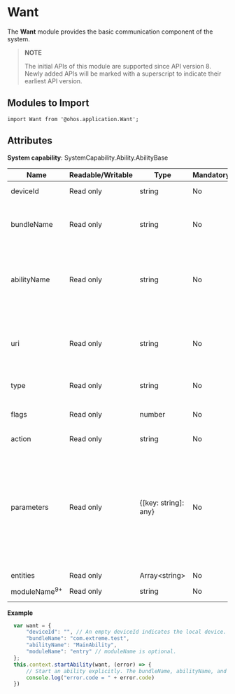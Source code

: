 # Want

The **Want** module provides the basic communication component of the system.

> **NOTE**
> 
> The initial APIs of this module are supported since API version 8. Newly added APIs will be marked with a superscript to indicate their earliest API version.

## Modules to Import

```
import Want from '@ohos.application.Want';
```

## Attributes

**System capability**: SystemCapability.Ability.AbilityBase

| Name       | Readable/Writable| Type                | Mandatory| Description                                                        |
| ----------- | -------- | -------------------- | ---- | ------------------------------------------------------------ |
| deviceId    | Read only    | string               | No  | ID of the device running the ability.                               |
| bundleName   | Read only    | string               | No  | Bundle name of the ability. If both **bundleName** and **abilityName** are specified in a **Want** object, the **Want** object can match a specific ability.|
| abilityName  | Read only    | string               | No  | Name of the ability. If both **package** and **abilityName** are specified in a **Want** object, the **Want** object can match a specific ability. The value of **abilityName** must be unique in an application.|
| uri          | Read only    | string               | No  | URI information to match. If **uri** is specified in a **Want** object, the **Want** object will match the specified URI information, including **scheme**, **schemeSpecificPart**, **authority**, and **path**.|
| type         | Read only    | string               | No  | MIME type, for example, **text/plain** or **image/***.  |
| flags        | Read only    | number               | No  | How the **Want** object will be handled. By default, numbers are passed in. For details, see [flags](js-apis-featureAbility.md#flags).|
| action      | Read only    | string               | No  | Action option.                          |
| parameters   | Read only    | {[key: string]: any} | No  | Want parameters in the form of custom key-value (KV) pairs. By default, the following keys are carried:<br>**ohos.aafwk.callerPid**: PID of the caller.<br>**ohos.aafwk.param.callerToken**: token of the caller.<br>**ohos.aafwk.param.callerUid**: UID of the caller. The **userId** parameter in the [Bundle](js-apis-Bundle.js) module can be used to obtain application and bundle information.                                      |
| entities    | Read only    | Array\<string>       | No  | List of entities.                                   |
| moduleName<sup>9+</sup> | Read only  | string | No   | Module to which the ability belongs.|

**Example**

```  js
  var want = {
      "deviceId": "", // An empty deviceId indicates the local device.
      "bundleName": "com.extreme.test",
      "abilityName": "MainAbility",
      "moduleName": "entry" // moduleName is optional.
  };
  this.context.startAbility(want, (error) => {
      // Start an ability explicitly. The bundleName, abilityName, and moduleName parameters uniquely identify an ability.
      console.log("error.code = " + error.code)
  })
```
